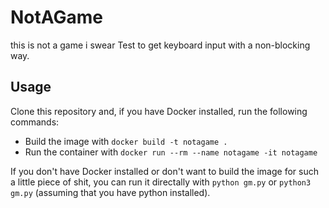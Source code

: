 # NotAGame
this is not a game i swear
Test to get keyboard input with a non-blocking way.

## Usage
Clone this repository and, if you have Docker installed, run the following commands:
- Build the image with `docker build -t notagame .`
- Run the container with `docker run --rm --name notagame -it notagame`

If you don't have Docker installed or don't want to build the image for such a little piece of shit, you can run it directally with `python gm.py` or `python3 gm.py` (assuming that you have python installed).
